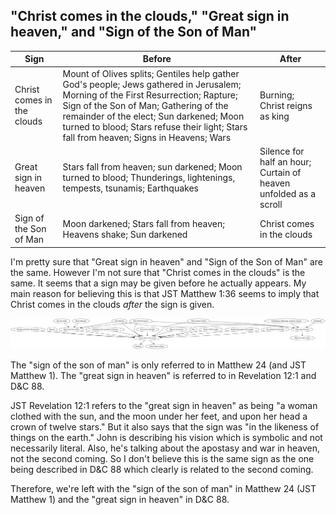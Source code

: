 ## "Christ comes in the clouds," "Great sign in heaven," and "Sign of the Son of Man"

| Sign | Before | After |
----- | ---- | ----
| Christ comes in the clouds | Mount of Olives splits; Gentiles help gather God's people; Jews gathered in Jerusalem; Morning of the First Resurrection; Rapture; Sign of the Son of Man; Gathering of the remainder of the elect; Sun darkened; Moon turned to blood; Stars refuse their light; Stars fall from heaven; Signs in Heavens; Wars | Burning; Christ reigns as king |
| Great sign in heaven | Stars fall from heaven; sun darkened; Moon turned to blood; Thunderings, lightenings, tempests, tsunamis; Earthquakes | Silence for half an hour; Curtain of heaven unfolded as a scroll |
| Sign of the Son of Man | Moon darkened; Stars fall from heaven; Heavens shake; Sun darkened | Christ comes in the clouds |

I'm pretty sure that "Great sign in heaven" and "Sign of the Son of Man" are the same. However I'm not sure that "Christ comes in the clouds" is the same. It seems that a sign may be given before he actually appears. My main reason for believing this is that JST Matthew 1:36 seems to imply that Christ comes in the clouds _after_ the sign is given.

![Relationship between "Christ comes in the clouds", "Great sign in heaven", and "Sign of the Son of Man"](img/christ-in-the-clouds.png)

The "sign of the son of man" is only referred to in Matthew 24 (and JST Matthew 1).
The "great sign in heaven" is referred to in Revelation 12:1 and D&C 88.

JST Revelation 12:1 refers to the "great sign in heaven" as being "a woman clothed with the sun, and the moon under her feet, and upon her head a crown of twelve stars." But it also says that the sign was "in the likeness of things on the earth." John is describing his vision which is symbolic and not necessarily literal. Also, he's talking about the apostasy and war in heaven, not the second coming. So I don't believe this is the same sign as the one being described in D&C 88 which clearly is related to the second coming.

Therefore, we're left with the "sign of the son of man" in Matthew 24 (JST Matthew 1) and the "great sign in heaven" in D&C 88.